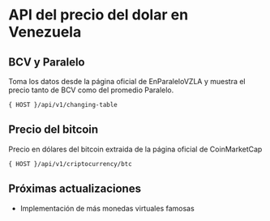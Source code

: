 # API del precio del dolar en Venezuela

## BCV y Paralelo

Toma los datos desde la página oficial de EnParaleloVZLA y muestra el precio tanto de BCV como del promedio Paralelo.

```
{ HOST }/api/v1/changing-table
```

## Precio del bitcoin

Precio en dólares del bitcoin extraida de la página oficial de CoinMarketCap

```
{ HOST }/api/v1/criptocurrency/btc
```

## Próximas actualizaciones

- Implementación de más monedas virtuales famosas